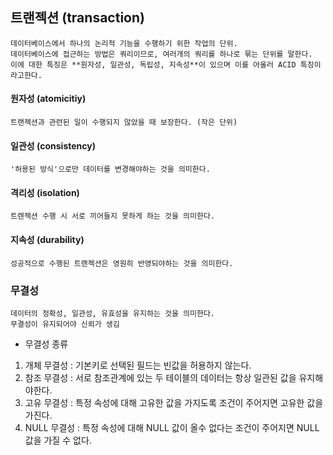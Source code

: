 ## 트랜젝션 (transaction)
    데이터베이스에서 하나의 논리적 기능을 수행하기 위한 작업의 단위.
    데이터베이스에 접근하는 방법은 쿼리이므로, 여러개의 쿼리를 하나로 묶는 단위를 말한다.
    이에 대한 특징은 **원자성, 일관성, 독립성, 지속성**이 있으며 이를 아울러 ACID 특징이라고한다.

#### 원자성 (atomicitiy)   
    트랜젝션과 관련된 일이 수행되지 않았을 때 보장한다. (작은 단위)

#### 일관성 (consistency)
    '허용된 방식'으로만 데이터를 변경해야하는 것을 의미한다.

#### 격리성 (isolation)
    트렌젝션 수행 시 서로 끼어들지 못하게 하는 것을 의미한다.

#### 지속성 (durability)
    성공적으로 수행된 트랜젝션은 영원히 반영되야하는 것을 의미한다.

### 무결성
    데이터의 정확성, 일관성, 유효성을 유지하는 것을 의미한다.
    무결성이 유지되어야 신뢰가 생김

* 무결성 종류
1. 개체 무결성 : 기본키로 선택된 필드는 빈값을 허용하지 않는다.
2. 참조 무결성 : 서로 참조관계에 있는 두 테이블의 데이터는 항상 일관된 값을 유지해야한다.
3. 고유 무결성 : 특정 속성에 대해 고유한 값을 가지도록 조건이 주어지면 고유한 값을 가진다.
4. NULL 무결성 : 특정 속성에 대해 NULL 값이 올수 없다는 조건이 주어지면 NULL값을 가질 수 없다.